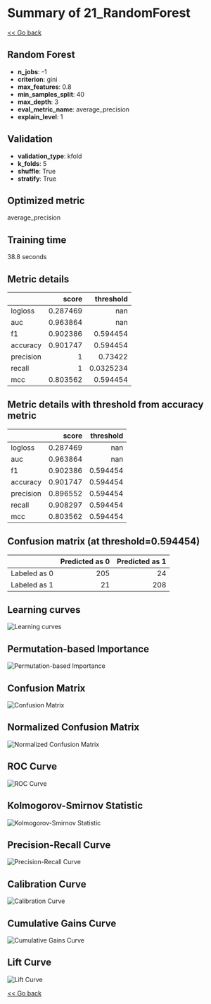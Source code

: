# Summary of 21_RandomForest

[<< Go back](../README.md)


## Random Forest
- **n_jobs**: -1
- **criterion**: gini
- **max_features**: 0.8
- **min_samples_split**: 40
- **max_depth**: 3
- **eval_metric_name**: average_precision
- **explain_level**: 1

## Validation
 - **validation_type**: kfold
 - **k_folds**: 5
 - **shuffle**: True
 - **stratify**: True

## Optimized metric
average_precision

## Training time

38.8 seconds

## Metric details
|           |    score |   threshold |
|:----------|---------:|------------:|
| logloss   | 0.287469 | nan         |
| auc       | 0.963864 | nan         |
| f1        | 0.902386 |   0.594454  |
| accuracy  | 0.901747 |   0.594454  |
| precision | 1        |   0.73422   |
| recall    | 1        |   0.0325234 |
| mcc       | 0.803562 |   0.594454  |


## Metric details with threshold from accuracy metric
|           |    score |   threshold |
|:----------|---------:|------------:|
| logloss   | 0.287469 |  nan        |
| auc       | 0.963864 |  nan        |
| f1        | 0.902386 |    0.594454 |
| accuracy  | 0.901747 |    0.594454 |
| precision | 0.896552 |    0.594454 |
| recall    | 0.908297 |    0.594454 |
| mcc       | 0.803562 |    0.594454 |


## Confusion matrix (at threshold=0.594454)
|              |   Predicted as 0 |   Predicted as 1 |
|:-------------|-----------------:|-----------------:|
| Labeled as 0 |              205 |               24 |
| Labeled as 1 |               21 |              208 |

## Learning curves
![Learning curves](learning_curves.png)

## Permutation-based Importance
![Permutation-based Importance](permutation_importance.png)
## Confusion Matrix

![Confusion Matrix](confusion_matrix.png)


## Normalized Confusion Matrix

![Normalized Confusion Matrix](confusion_matrix_normalized.png)


## ROC Curve

![ROC Curve](roc_curve.png)


## Kolmogorov-Smirnov Statistic

![Kolmogorov-Smirnov Statistic](ks_statistic.png)


## Precision-Recall Curve

![Precision-Recall Curve](precision_recall_curve.png)


## Calibration Curve

![Calibration Curve](calibration_curve_curve.png)


## Cumulative Gains Curve

![Cumulative Gains Curve](cumulative_gains_curve.png)


## Lift Curve

![Lift Curve](lift_curve.png)



[<< Go back](../README.md)
